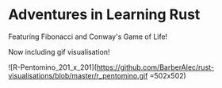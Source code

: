 # Adventures in Learning Rust
Featuring Fibonacci and Conway's Game of Life!

Now including gif visualisation!

![R-Pentomino_201_x_201](https://github.com/BarberAlec/rust-visualisations/blob/master/r_pentomino.gif =502x502)